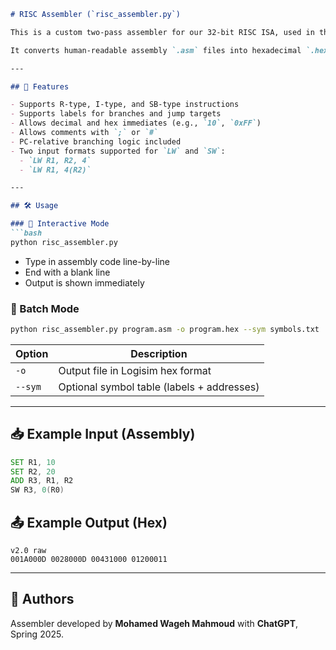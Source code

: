 ````markdown
# RISC Assembler (`risc_assembler.py`)

This is a custom two-pass assembler for our 32-bit RISC ISA, used in the Spring 2025 CPU project.

It converts human-readable assembly `.asm` files into hexadecimal `.hex` files compatible with Logisim's memory format.

---

## 🚀 Features

- Supports R-type, I-type, and SB-type instructions
- Supports labels for branches and jump targets
- Allows decimal and hex immediates (e.g., `10`, `0xFF`)
- Allows comments with `;` or `#`
- PC-relative branching logic included
- Two input formats supported for `LW` and `SW`:
  - `LW R1, R2, 4`  
  - `LW R1, 4(R2)`

---

## 🛠️ Usage

### 🔸 Interactive Mode
```bash
python risc_assembler.py
````

* Type in assembly code line-by-line
* End with a blank line
* Output is shown immediately

### 🔸 Batch Mode

```bash
python risc_assembler.py program.asm -o program.hex --sym symbols.txt
```

| Option  | Description                                |
| ------- | ------------------------------------------ |
| `-o`    | Output file in Logisim hex format          |
| `--sym` | Optional symbol table (labels + addresses) |

---

## 📥 Example Input (Assembly)

```asm
SET R1, 10
SET R2, 20
ADD R3, R1, R2
SW R3, 0(R0)
```

## 📤 Example Output (Hex)

```text
v2.0 raw
001A000D 0028000D 00431000 01200011
```

---

## 👤 Authors

Assembler developed by **Mohamed Wageh Mahmoud** with **ChatGPT**, Spring 2025.

````
